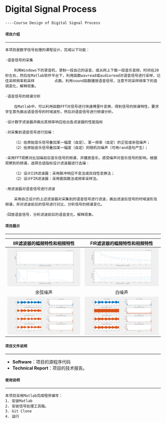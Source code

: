 # Digital Signal Process
    ----Course Design of Digital Signal Process

#### `项目介绍`
-----------------------------------------------------------------------------------------------

    本项目是数字信号处理的课程设计，完成以下功能：
    
    ·语音信号的采集
    
        利用Windows下的录音机，录制一段自己的话音，或从网上下载一段音乐音频，时间在20秒左右，然后在Matlab软件平台下，利用函数wavread或audioread对语音信号进行采样，记住采样频率和采样         点数。利用sound函数播放语音信号，注意不同采样频率下的音调变化，解释现象。
        
    ·语音信号的频谱分析
    
        在Matlab中，可以利用函数FFT对信号进行快速傅里叶变换，得到信号的频谱特性，要求学生首先画出语音信号的时域波形，然后对语音信号进行频谱分析。
        
    ·设计数字滤波器并画出其频率响应给出各滤波器的性能指标
    
    ·对采集到语音信号进行加噪：
    
        （1）给原始音乐信号叠加某一幅度（自定）、某一频率（自定）的正弦或余弦噪声；
        （2）给原始音乐信号叠加某一幅度（自定）的随机白噪声（可用rand语句产生）；
    
    ·采用FFT观察对比加噪前后音乐信号的频谱，并播放音乐，感受噪声对音乐信号的影响。根据观察到的频谱，选择合适指标设计滤波器进行去噪：
    
        （1）设计IIR滤波器：采用脉冲响应不变法或双线性变换法；
        （2）设计FIR滤波器：采用窗函数法或频率采样法。
    
    ·用滤波器对语音信号进行滤波
    
        采用自己设计的上述滤波器对采集到的语音信号进行滤波，画出滤波后信号的时域波形及频谱，并对滤波前后的信号进行对比，分析信号的频谱变化。
        
    ·回放语音信号，分析滤波前后的语音变化，解释现象。

#### `项目展示`
-----------------------------------------------------------------------------------------------

|   IIR滤波器的幅频特性和相频特性    | FIR滤波器的幅频特性和相频特性 |  
|:---------------:|:---------------:|  
|![image4](https://github.com/GTshenmi/Digital-Signal-Process/blob/main/Display%20Image/3.png)|![image3](https://github.com/GTshenmi/Digital-Signal-Process/blob/main/Display%20Image/4.png)|  
|   余弦噪声    |   白噪声    |  
|![image10](https://github.com/GTshenmi/Digital-Signal-Process/blob/main/Display%20Image/1.png)|![image12](https://github.com/GTshenmi/Digital-Signal-Process/blob/main/Display%20Image/2.png)|

#### `项目文件说明`
-----------------------------------------------------------------------------------------------

* **Software**：项目的源程序代码
* **Technical Report**：项目的技术报告。

#### `使用说明`
-----------------------------------------------------------------------------------------------

    本项目采用Matlab完成程序编写：
    1. 安装Matlab
    2. 安装信号处理工具箱。
    3. Git Clone
    4. 运行
